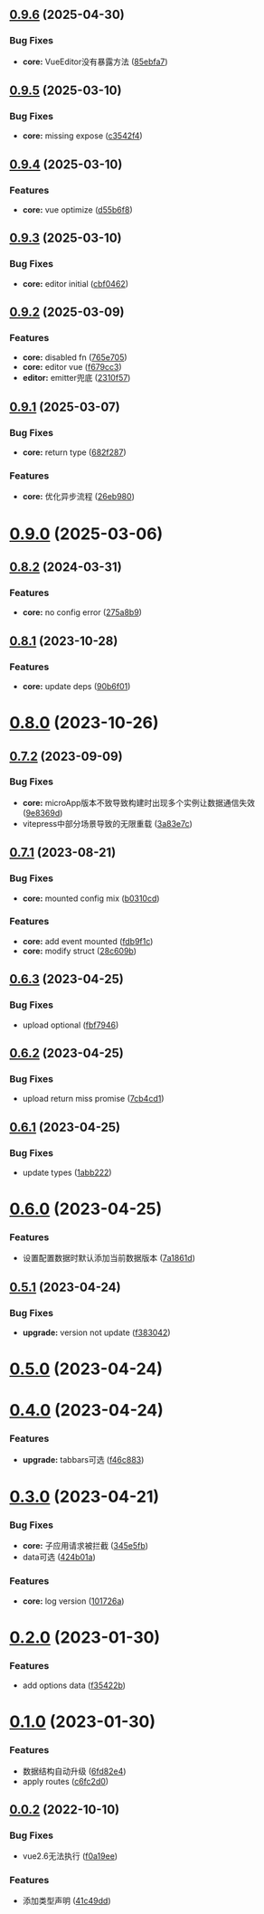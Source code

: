 ## [0.9.6](https://github.com/SepVeneto/miniprogram-design/compare/core@0.9.5...core@0.9.6) (2025-04-30)


### Bug Fixes

* **core:** VueEditor没有暴露方法 ([85ebfa7](https://github.com/SepVeneto/miniprogram-design/commit/85ebfa7bb79c0e2b2baf899dca0a3d9e9f0a3403))



## [0.9.5](https://github.com/SepVeneto/miniprogram-design/compare/core@0.9.4...core@0.9.5) (2025-03-10)


### Bug Fixes

* **core:** missing expose ([c3542f4](https://github.com/SepVeneto/miniprogram-design/commit/c3542f4e81879356ae5cb8cb536925cdea157779))



## [0.9.4](https://github.com/SepVeneto/miniprogram-design/compare/core@0.9.3...core@0.9.4) (2025-03-10)


### Features

* **core:** vue optimize ([d55b6f8](https://github.com/SepVeneto/miniprogram-design/commit/d55b6f8bebefd1b4a0e89ca182e97ff289bd29a7))



## [0.9.3](https://github.com/SepVeneto/miniprogram-design/compare/core@0.9.2...core@0.9.3) (2025-03-10)


### Bug Fixes

* **core:** editor initial ([cbf0462](https://github.com/SepVeneto/miniprogram-design/commit/cbf0462738ed8545c4fb95dc524d83614bb2e8f2))



## [0.9.2](https://github.com/SepVeneto/miniprogram-design/compare/core@0.9.1...core@0.9.2) (2025-03-09)


### Features

* **core:** disabled fn ([765e705](https://github.com/SepVeneto/miniprogram-design/commit/765e7057e7ab87c3799280c58315449390d0eec2))
* **core:** editor vue ([f679cc3](https://github.com/SepVeneto/miniprogram-design/commit/f679cc3b4a33836639ed84bdea5799b440778b5a))
* **editor:** emitter兜底 ([2310f57](https://github.com/SepVeneto/miniprogram-design/commit/2310f5755a295f9fd5e8805b04ad7ca468399a79))



## [0.9.1](https://github.com/SepVeneto/miniprogram-design/compare/core@0.9.0...core@0.9.1) (2025-03-07)


### Bug Fixes

* **core:** return type ([682f287](https://github.com/SepVeneto/miniprogram-design/commit/682f287e34be62472c5ac94c9a0dfe8e765afc43))


### Features

* **core:** 优化异步流程 ([26eb980](https://github.com/SepVeneto/miniprogram-design/commit/26eb980e3851285d2b6791b5852495f7c5003c61))



# [0.9.0](https://github.com/SepVeneto/miniprogram-design/compare/core@0.8.2...core@0.9.0) (2025-03-06)



## [0.8.2](https://github.com/SepVeneto/miniprogram-design/compare/core@0.8.1...core@0.8.2) (2024-03-31)


### Features

* **core:** no config error ([275a8b9](https://github.com/SepVeneto/miniprogram-design/commit/275a8b994dec9f7feea38fd3c20e3bafdacb1673))



## [0.8.1](https://github.com/SepVeneto/miniprogram-design/compare/core@0.8.0...core@0.8.1) (2023-10-28)


### Features

* **core:** update deps ([90b6f01](https://github.com/SepVeneto/miniprogram-design/commit/90b6f0167a4a9137e6b053611db88add2d4abdcc))



# [0.8.0](https://github.com/SepVeneto/miniprogram-design/compare/core@0.7.2...core@0.8.0) (2023-10-26)



## [0.7.2](https://github.com/SepVeneto/miniprogram-design/compare/core@0.7.1...core@0.7.2) (2023-09-09)


### Bug Fixes

* **core:** microApp版本不致导致构建时出现多个实例让数据通信失效 ([9e8369d](https://github.com/SepVeneto/miniprogram-design/commit/9e8369ddc176d1164d52bc3b34789c1090a0861c))
* vitepress中部分场景导致的无限重载 ([3a83e7c](https://github.com/SepVeneto/miniprogram-design/commit/3a83e7cd7e4e4bcafcc910499346d2cc3789feb2))



## [0.7.1](https://github.com/SepVeneto/miniprogram-design/compare/core@0.7.0...core@0.7.1) (2023-08-21)


### Bug Fixes

* **core:** mounted config mix ([b0310cd](https://github.com/SepVeneto/miniprogram-design/commit/b0310cd2fe7088ecf8c2361c9fa2abab077a7da3))


### Features

* **core:** add event mounted ([fdb9f1c](https://github.com/SepVeneto/miniprogram-design/commit/fdb9f1c16a3b70b1426c49a90e8f7639c716297f))
* **core:** modify struct ([28c609b](https://github.com/SepVeneto/miniprogram-design/commit/28c609b36da454dde420bffe61ebe2b5909dfa95))



## [0.6.3](https://github.com/SepVeneto/miniprogram-design/compare/core@0.6.2...core@0.6.3) (2023-04-25)


### Bug Fixes

* upload optional ([fbf7946](https://github.com/SepVeneto/miniprogram-design/commit/fbf7946e283ea2be7a802048584ca30fdcf86b9b))



## [0.6.2](https://github.com/SepVeneto/miniprogram-design/compare/core@0.6.1...core@0.6.2) (2023-04-25)


### Bug Fixes

* upload return miss promise ([7cb4cd1](https://github.com/SepVeneto/miniprogram-design/commit/7cb4cd13c0232300597b40c3d16be534bc8e5d4f))



## [0.6.1](https://github.com/SepVeneto/miniprogram-design/compare/core@0.6.0...core@0.6.1) (2023-04-25)


### Bug Fixes

* update types ([1abb222](https://github.com/SepVeneto/miniprogram-design/commit/1abb222478e4876dcd273832337de9786f4edb26))



# [0.6.0](https://github.com/SepVeneto/miniprogram-design/compare/core@0.5.1...core@0.6.0) (2023-04-25)


### Features

* 设置配置数据时默认添加当前数据版本 ([7a1861d](https://github.com/SepVeneto/miniprogram-design/commit/7a1861d1315907f89f824a95535964ea3b6ea0c0))



## [0.5.1](https://github.com/SepVeneto/miniprogram-design/compare/core@0.5.0...core@0.5.1) (2023-04-24)


### Bug Fixes

* **upgrade:** version not update ([f383042](https://github.com/SepVeneto/miniprogram-design/commit/f3830426cdc892f3e5111818abb7b4bd3d2d67c1))



# [0.5.0](https://github.com/SepVeneto/miniprogram-design/compare/core@0.4.0...core@0.5.0) (2023-04-24)



# [0.4.0](https://github.com/SepVeneto/miniprogram-design/compare/core@0.3.0...core@0.4.0) (2023-04-24)


### Features

* **upgrade:** tabbars可选 ([f46c883](https://github.com/SepVeneto/miniprogram-design/commit/f46c8837ad3c96133966543d16cd0992b1c34e9c))



# [0.3.0](https://github.com/SepVeneto/miniprogram-design/compare/core@0.2.0...core@0.3.0) (2023-04-21)


### Bug Fixes

* **core:** 子应用请求被拦截 ([345e5fb](https://github.com/SepVeneto/miniprogram-design/commit/345e5fb61481b0cb3fb829fc498ef0458248bdc3))
* data可选 ([424b01a](https://github.com/SepVeneto/miniprogram-design/commit/424b01a2319e19c8381d5167248b8dca586b58ef))


### Features

* **core:** log version ([101726a](https://github.com/SepVeneto/miniprogram-design/commit/101726a893e5136b42b07e16047aeebf4150844d))



# [0.2.0](https://github.com/SepVeneto/miniprogram-design/compare/core@0.1.0...core@0.2.0) (2023-01-30)


### Features

* add options data ([f35422b](https://github.com/SepVeneto/miniprogram-design/commit/f35422be848327ef91d2d9361b304da01b2961d5))



# [0.1.0](https://github.com/SepVeneto/miniprogram-design/compare/core@0.0.2...core@0.1.0) (2023-01-30)


### Features

* 数据结构自动升级 ([6fd82e4](https://github.com/SepVeneto/miniprogram-design/commit/6fd82e4525eaf06c5a4b4c713c222ce98e4dac95))
* apply routes ([c6fc2d0](https://github.com/SepVeneto/miniprogram-design/commit/c6fc2d0bc84edd4e5e0f4400ece9e3b73bdcbc87))



## [0.0.2](https://github.com/SepVeneto/miniprogram-design/compare/core@0.0.1...core@0.0.2) (2022-10-10)


### Bug Fixes

* vue2.6无法执行 ([f0a19ee](https://github.com/SepVeneto/miniprogram-design/commit/f0a19ee50462c5ea1cf99f993167507748bd5605))


### Features

* 添加类型声明 ([41c49dd](https://github.com/SepVeneto/miniprogram-design/commit/41c49dd9944cb689525994aa9ba36a1e92050275))




